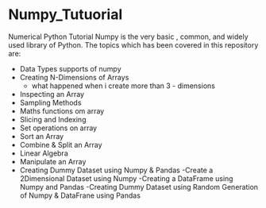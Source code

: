 # Numpy_Tutuorial
Numerical Python Tutorial 
Numpy is the very basic , common, and widely used library of Python. The topics which has been covered in this repository are:

* Data Types supports of numpy 
* Creating N-Dimensions of Arrays
   - what happened when i create more than 3 - dimensions
* Inspecting an Array
* Sampling Methods 
* Maths functions om array
* Slicing and Indexing
* Set operations on array
* Sort an Array
* Combine & Split an Array
* Linear Algebra
* Manipulate an Array
*  Creating Dummy Dataset using Numpy &  Pandas 
   -Create a 2Dimensional Dataset using Numpy
   -Creating a DataFrame using Numpy and Pandas
   -Creating Dummy Dataset using Random Generation of Numpy & DataFrane using Pandas 
